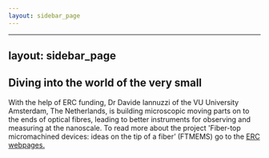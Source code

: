 ```yaml
---
layout: sidebar_page
---
```


---
layout: sidebar_page
---

## Diving into the world of the very small 

<!--break-->
With the help of ERC funding, Dr Davide Iannuzzi of the VU University Amsterdam, The Netherlands, is building microscopic moving parts on to the ends of optical fibres, leading to better instruments for observing and measuring at the nanoscale. To read more about the project 'Fiber-top micromachined devices: ideas on the tip of a fiber’ (FTMEMS) go to the [ERC webpages.](http://erc.europa.eu/succes-stories/diving-world-very-small?utm_medium=email&utm_campaign=ERC+News+Alert&utm_source=Newsletter_December_2011&utm_term=Diving+into+the+world+of+the+v..)